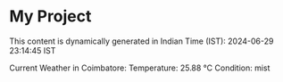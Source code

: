 # My Project

This content is dynamically generated in Indian Time (IST): 2024-06-29 23:14:45 IST


Current Weather in Coimbatore:
Temperature: 25.88 °C
Condition: mist

